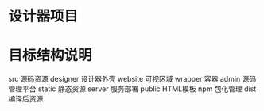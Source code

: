 # 设计器项目

# 目标结构说明

src     源码资源
  designer   设计器外壳
  website    可视区域
  wrapper    容器
  admin      源码管理平台
static  静态资源
server  服务部署
public  HTML模板
npm     包化管理
dist    编译后资源

